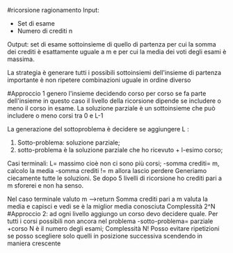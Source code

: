 #ricorsione ragionamento
Input:
- Set di esame
- Numero di crediti n

Output: set di esame sottoinsieme di quello di partenza per cui  la somma dei crediti è esattamente uguale a m e per cui la 
media dei voti degli esami è massima. 

La strategia è generare tutti i possibili sottoinsiemi dell'insieme di partenza
importante è non ripetere combinazioni uguale in ordine diverso 

#Approccio 1 genero l'insieme decidendo corso per corso se fa parte dell'insieme
in questo caso il livello della ricorsione dipende se includere o meno il corso in esame. La soluzione parziale è un sottoinsieme che può includere o meno corsi tra 0 e L-1

La generazione del sottoproblema è decidere se aggiungere L :
1. Sotto-problema: soluzione parziale;
2. sotto-problema è la soluzione parziale che ho ricevuto  + l-esimo corso;

Casi terminali: L= massimo cioè non ci sono più corsi;
	-somma crediti= m, calcolo la media 
	-somma crediti != m allora lascio perdere 
Generiamo ciecamente tutte le soluzioni. Se dopo 5 livelli di ricorsione ho crediti pari a m sforerei e non ha senso.
	
Nel caso terminale valuto m -->return
Somma crediti pari a m valuta la media e capisci e vedi se è la miglior media conosciuta
Complessità 2^N
#Approccio 2:
ad ogni livello aggiungo un corso devo decidere quale.
Per tutti i corsi possibili non ancora nel problema
	-sotto-problema= parziale +corso 
N è il numero degli esami;
Complessità N!
Posso evitare ripetizioni se posso scegliere solo quelli in posizione successiva scendendo in maniera crescente